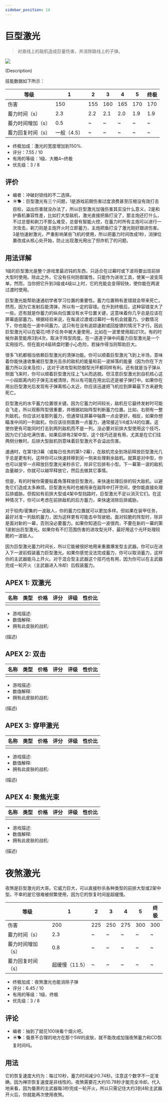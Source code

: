 ```yaml
---
sidebar_position: 14
---
```


# 巨型激光

> 对直线上的敌机造成巨量伤害，并消除路线上的子弹。

<img src="/terms/ml.png" style={{zoom:1.25}}/>

(Description)

技能数据如下所示：

| 等级              | 1           | 2    | 3    | 4    | 5    | 终极 |
| ----------------- | ----------- | ---- | ---- | ---- | ---- | ---- |
| 伤害              | 150         | 155  | 160  | 165  | 170  | 170  |
| 蓄力时间（s）     | 2.3         | 2.2  | 2.1  | 2.0  | 1.9  | 1.9  |
| 蓄力时间增加（s） | 0.5         | ~    | ~    | ~    | ~    | ~    |
| 蓄力回复时间（s） | 一般（4.5） | ~    | ~    | ~    | ~    | ~    |

- 终极加成：激光的宽度增加到150%.
- 评分：7.55 / 10
- 有用的等级：1级、大概4~终极
- 优先级：3 / 8

## 评价

- 编者：冲破封锁线的不二选择。
- ☀🐕：巨型激光有三个问题，1是游戏前期伤害过度浪费甚至压根没有效打击目标，溢出伤害就没办法了，所以巨型激光加强伤害其实没什么意义，2是和护盾机兼容性差，比如打大型敌机，激光直接把盾打没了，那主炮还打什么，不过总督和剃刀不那么难受，总督有智能火控，在蓄力时所有主炮可以进行一次攻击，剃刀则是主炮开火时立即蓄力，主炮把盾打没了激光刚好跟进伤害。3是怕速射激光，严重影响某些飞机的使用，所以把蓄力时间改成1秒，消弹位置改成从核心处开始，防止出现激光用出了但炸机了的问题。

## 用法详解

1级的巨型激光是整个游戏里最迟钝的东西，只适合在过幕时或下波将要出现前排大型时使用。除此之外，它没有任何防御属性，只能作为进攻工具，使某一波变简单。然而，当你把它升到3级或4级以上时，它的充能会变得较快，使你能在两波过渡时使用。

巨型激光能帮助速通初学者学习位置的重要性。蓄力位置稍有差错就会带来死亡。然而，因为它发射后能清弹，所以有一定的容错。在升到终极后，这种容错变大了一些。还有就是你蓄力的纵向位置没有水平位置关键，这意味着你几乎总是应该在屏幕底部蓄力。根据经验来说，在每波过渡或过幕时一有机会就蓄力。少数情况下，你也能在一波中间蓄力，这只有在没有追踪速射或回旋镖的情况下才行。因此巨型激光可以在菊花/喷子任务中被大量使用，比如在一波里使用超过1次。有的时候你甚至能用3到4次，取决于阵型肉度。在一道道子弹中间蓄力巨型激光是一个实用技巧，但在面对4级转盘时要小心危险，若操作得当则帮助巨大。

很多飞机都相当依赖巨型激光的清弹功能。你可以顺着巨型激光飞到上半场，意味着你能快速收集被巨型激光击杀的敌机的能量和前一波掉落的能量（因为你在下方蓄力所以没来及捡），这对于进攻型和防御型光环都同样有利。还有就是当子弹从侧面飞来时，你可以顺着巨型激光往上飞从而逃脱。但注意巨型激光到自机核心这一小段距离内的子弹无法被清除，所以有可能在用出后还是被子弹打中。如果你在用出巨型激光后发现有子弹离核心太近，你应该迅速把飞机拉到屏幕最下方来避免死亡。

巨型激光的水平蓄力位置很关键。因为它蓄力时间较长，敌机在它最终发射时可能会飞走，所以观察阵型很重要，并根据初始阵型判断蓄力位置。比如，右侧有一整列敌机，你应该对准那列蓄力，但通常往屏幕中轴靠一点会更好。相反，如果你想瞄准中间的一列敌机，你应该往侧面靠一点蓄力，通常接近1/4或3/4的位置。这使你更有可能同时打击到两列敌机而不是一列。没必要对前排大型使用这个技巧，因为它们会吃满伤害。如果后排有2架中型，这个技巧还是有用，尤其是在它们往两侧分散时。后排大型敌机则意味着巨型激光不会溢出伤害。

速通时，在第1到3幕（或每日任务的第1-2幕），在敌机完全到场前释放巨型激光几乎总是更有利，这样你可以快速转移到另一侧来处理剩余敌机。就算是对中型，你也可以提早一点释放巨型激光来秒杀它，除非它后排有小型。下一幕第一波的敌机血量越少，你就可以越早释放它，然后去做其它事情。

但是，有的时候你需要贴着角落释放巨型激光，来快速处理后排的较大敌机，以避免它们造成太多麻烦。巨型激光有时也被用来在敌阵中打开空间，使你能直接处理后排威胁。但假如有前排大型或4架中型挡路时，巨型激光不足以消灭它们。在这种情况下，你可以考虑在前排敌机的后方蓄力，来快速消除后排威胁。

对于较肉/密集的一波敌人，你的蓄力位置就可以更加多样。但如果在装甲任务，最好对准一列敌机蓄力，因为这样更有可能击中驾驶舱。面对较脆的阵型时，除非是面对新的一幕，否则没必要蓄力。如果你知道后一波很肉，不要在新的一幕的第1波射出巨型激光。如果你有不打范围伤害的进攻型光环，最好用这个光环处理较脆的一波敌人。

因为巨型激光蓄力时间长，所以它能被很好地用来重置爆发型主武器。你可以在进入下一波前假装蓄力巨型激光。如果你感觉没法完成蓄力，你可以取消蓄力，这样你的主武器能马上开火。对于混合型主武器这个技巧也有用，因为你可以在主武器完成一轮开火（主武器进入冷却）后假装蓄力。

## APEX 1: 双激光

| 名称 | 类型 | 价格 | 评分 | 评级 | 性价比 |
| ---- | ---- | ---- | ---- | ---- | ------ |
|      |      |      |      |      |        |

- 游戏描述:
- 数值解释:
- 拥有此皮肤的战机:

(描述)

## APEX 2: 双击

| 名称 | 类型 | 价格 | 评分 | 评级 | 性价比 |
| ---- | ---- | ---- | ---- | ---- | ------ |
|      |      |      |      |      |        |

- 游戏描述:
- 数值解释:
- 拥有此皮肤的战机:

(描述)

## APEX 3: 穿甲激光

| 名称 | 类型 | 价格 | 评分 | 评级 | 性价比 |
| ---- | ---- | ---- | ---- | ---- | ------ |
|      |      |      |      |      |        |

- 游戏描述:
- 数值解释:
- 拥有此皮肤的战机:

(描述)

## APEX 4: 聚焦光束

| 名称 | 类型 | 价格 | 评分 | 评级 | 性价比 |
| ---- | ---- | ---- | ---- | ---- | ------ |
|      |      |      |      |      |        |

- 游戏描述:
- 数值解释:
- 拥有此皮肤的战机:

(描述)

# 夜煞激光

夜煞是巨型激光的大哥。它威力巨大，可以直接秒杀各种类型的前排大型或2架中型。不幸的是它很难被频繁使用，因为它的恢复时间是超缓慢。

| 等级              | 1              | 2    | 3    | 4    | 5    | 终极 |
| ----------------- | -------------- | ---- | ---- | ---- | ---- | ---- |
| 伤害              | 200            | 225  | 250  | 275  | 300  | 300  |
| 蓄力时间（s）     | 2.3            | ~    | ~    | ~    | ~    | ~    |
| 蓄力时间增加（s） | 0.8            | ~    | ~    | ~    | ~    | ~    |
| 蓄力回复时间（s） | 超缓慢（11.5） | ~    | ~    | ~    | ~    | ~    |

- 终极加成：夜煞激光也能消除子弹
- 评分：6.45 / 10
- 有用的等级：1级、终极
- 优先级：3 / 8

## 评论

- 编者：抽到了就花100块看个烟火吧。
- ☀🐕：蜃景不合理的地方在那个5W的皮肤，就不能改成加强夜煞蓄力和CD恢复时间吗。

## 用法

它的恢复速度大约为：每过10秒，蓄力时间减少0.74秒。注意这个数字不一定准确，因为禅宗恢复速度是非线性的。夜煞需要花大约10.78秒才能完全冷却。代入地来看，因为蜃景的主武器每3秒完成一轮开火，所以只需记住大约3到4轮主武器开火后，你就能再次使用夜煞。


